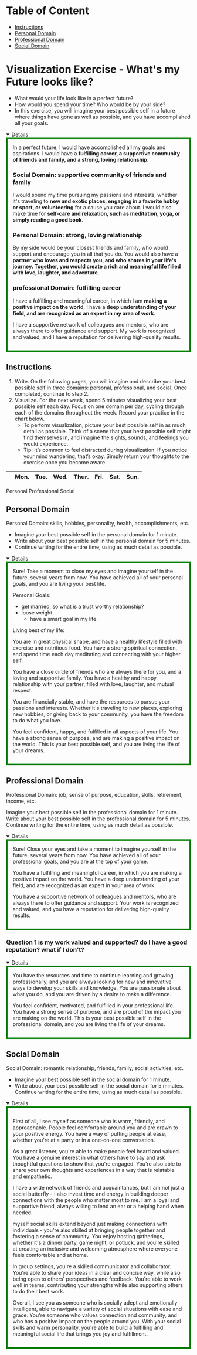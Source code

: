 <h1> Table of Content</h1> 

- [Instructions](#instructions)
- [Personal Domain](#personal-domain)
- [Professional Domain](#professional-domain)
- [Social Domain](#social-domain)

# Visualization Exercise - What's my Future looks like?
- What would your life look like in a perfect future? 
- How would you spend your time? Who would be by your side? 
- In this exercise, you will imagine your best possible self in a future where things have gone as well as possible, and you have accomplished all your goals. 

<details open>
<div style="border: 4px solid green; padding: 1em">
In a perfect future, I would have accomplished all my goals and aspirations. I would have a <b>fulfilling career, a supportive community of friends and family, and a strong, loving relationship</b>.

### Social Domain: supportive community of friends and family
I would spend my time pursuing my passions and interests, whether it's traveling to <b>new and exotic places, engaging in a favorite hobby or sport, or volunteering</b> for a cause you care about. I would also make time for <b>self-care and relaxation, such as meditation, yoga, or simply reading a good book</b>.

### Personal Domain: strong, loving relationship
By my side would be your closest friends and family, who would support and encourage you in all that you do. You would also have a <b>partner who loves and respects you, and who shares in your life's journey. Together, you would create a rich and meaningful life filled with love, laughter, and adventure</b>.
### professional Domain: fulfilling career
I have a fulfilling and meaningful career, in which I am <b>making a positive impact on the world</b>. I have a <b>deep understanding of your field, and are recognized as an expert in my area of work</b>.

I have a supportive network of colleagues and mentors, who are always there to offer guidance and support. My work is recognized and valued, and I have a reputation for delivering high-quality results.
</div>
</details>

## Instructions 
1. Write. On the following pages, you will imagine and describe your best possible self in three domains: personal, professional, and social. Once completed, continue to step 2.  
2. Visualize. For the next week, spend 5 minutes visualizing your best possible self each day. Focus on one domain per day, cycling through each of the domains throughout the week. Record your practice in the chart below. 
    - To perform visualization, picture your best possible self in as much detail as possible. Think of a scene that your best possible self might find themselves in, and imagine the sights, sounds, and feelings you would experience. 
    - Tip: It’s common to feel distracted during visualization. If you notice your mind wandering, that’s okay. Simply return your thoughts to the exercise once you become aware. 


||Mon.|Tue.|Wed.|Thur.|Fri.|Sat.|Sun.|
|-|-|-|-|-|-|-|-|
Personal
Professional
Social

## Personal Domain 
Personal Domain: skills, hobbies, personality, health, accomplishments, etc. 

- Imagine your best possible self in the personal domain for 1 minute. 
- Write about your best possible self in the personal domain for 5 minutes. 
- Continue writing for the entire time, using as much detail as possible. 
<details open>
<div style="border: 4px solid green; padding: 1em">
Sure! Take a moment to close my eyes and imagine yourself in the future, several years from now. You have achieved all of your personal goals, and you are living your best life.

Personal Goals:
- get married, so what is a trust worthy relationship?
- loose weight
    - have a smart goal in my life.

Living best of my life:

You are in great physical shape, and have a healthy lifestyle filled with exercise and nutritious food. You have a strong spiritual connection, and spend time each day meditating and connecting with your higher self.


You have a close circle of friends who are always there for you, and a loving and supportive family. You have a healthy and happy relationship with your partner, filled with love, laughter, and mutual respect.

You are financially stable, and have the resources to pursue your passions and interests. Whether it's traveling to new places, exploring new hobbies, or giving back to your community, you have the freedom to do what you love.

You feel confident, happy, and fulfilled in all aspects of your life. You have a strong sense of purpose, and are making a positive impact on the world. This is your best possible self, and you are living the life of your dreams.
</div>

</details>


## Professional Domain 
Professional Domain: job, sense of purpose, education, skills, retirement, income, etc. 

Imagine your best possible self in the professional domain for 1 minute. 
Write about your best possible self in the professional domain for 5 minutes. Continue writing for the entire time, using as much detail as possible.  

<details open>
<div style="border: 4px solid green; padding: 1em">
Sure! Close your eyes and take a moment to imagine yourself in the future, several years from now. You have achieved all of your professional goals, and you are at the top of your game.

You have a fulfilling and meaningful career, in which you are making a positive impact on the world. You have a deep understanding of your field, and are recognized as an expert in your area of work.

You have a supportive network of colleagues and mentors, who are always there to offer guidance and support. Your work is recognized and valued, and you have a reputation for delivering high-quality results.
</div>

</details>


### Question 1 is my work valued and supported? do I have a good reputation? what if I don't?

<details open>
<div style="border: 4px solid green; padding: 1em">
You have the resources and time to continue learning and growing professionally, and you are always looking for new and innovative ways to develop your skills and knowledge. You are passionate about what you do, and you are driven by a desire to make a difference.

You feel confident, motivated, and fulfilled in your professional life. You have a strong sense of purpose, and are proud of the impact you are making on the world. This is your best possible self in the professional domain, and you are living the life of your dreams.
</div>

</details>


## Social Domain 
Social Domain: romantic relationship, friends, family, social activities, etc. 
- Imagine your best possible self in the social domain for 1 minute. 
- Write about your best possible self in the social domain for 5 minutes. Continue writing for the entire time, using as much detail as possible. 

<details open>
<div style="border: 4px solid green; padding: 1em">

First of all, I see myself as someone who is warm, friendly, and approachable. People feel comfortable around you and are drawn to your positive energy. You have a way of putting people at ease, whether you're at a party or in a one-on-one conversation.

As a great listener, you're able to make people feel heard and valued. You have a genuine interest in what others have to say and ask thoughtful questions to show that you're engaged. You're also able to share your own thoughts and experiences in a way that is relatable and empathetic.

I have a wide network of friends and acquaintances, but I am not just a social butterfly - I also invest time and energy in building deeper connections with the people who matter most to me. I am a loyal and supportive friend, always willing to lend an ear or a helping hand when needed.

myself social skills extend beyond just making connections with individuals - you're also skilled at bringing people together and fostering a sense of community. You enjoy hosting gatherings, whether it's a dinner party, game night, or potluck, and you're skilled at creating an inclusive and welcoming atmosphere where everyone feels comfortable and at home.

In group settings, you're a skilled communicator and collaborator. You're able to share your ideas in a clear and concise way, while also being open to others' perspectives and feedback. You're able to work well in teams, contributing your strengths while also supporting others to do their best work.

Overall, I see you as someone who is socially adept and emotionally intelligent, able to navigate a variety of social situations with ease and grace. You're someone who values connection and community, and who has a positive impact on the people around you. With your social skills and warm personality, you're able to build a fulfilling and meaningful social life that brings you joy and fulfillment.
</div>

</details>



